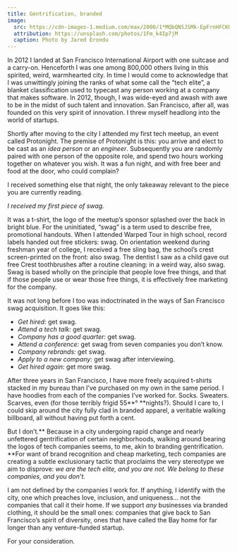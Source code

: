 ```yaml
---
title: Gentrification, branded
image:
  src: https://cdn-images-1.medium.com/max/2000/1*MQbQN5JSMk-EpFrnHFCKUA.jpeg
  attribution: https://unsplash.com/photos/1Fm_k4Ip7jM
  caption: Photo by Jared Erondu
---
```


In 2012 I landed at San Francisco International Airport with one suitcase and a
carry-on. Henceforth I was one among 800,000 others living in this spirited,
weird, warmhearted city. In time I would come to acknowledge that I was
unwittingly joining the ranks of what some call the “tech elite”, a blanket
classification used to typecast any person working at a company that makes
software. In 2012, though, I was wide-eyed and awash with awe to be in the midst
of such talent and innovation. San Francisco, after all, was founded on this
very spirit of innovation. I threw myself headlong into the world of startups.

Shortly after moving to the city I attended my first tech meetup, an event
called Protonight. The premise of Protonight is this: you arrive and elect to be
cast as an *idea person* or an *engineer*. Subsequently you are randomly paired
with one person of the opposite role, and spend two hours working together on
whatever you wish. It was a fun night, and with free beer and food at the door,
who could complain?

I received something else that night, the only takeaway relevant to the piece
you are currently reading.

*I received my first piece of swag.*

It was a t-shirt, the logo of the meetup’s sponsor splashed over the back in
bright blue. For the uninitiated, “swag” is a term used to describe free,
promotional handouts. When I attended Warped Tour in high school, record labels
handed out free stickers: swag. On orientation weekend during freshman year of
college, I received a free sling bag, the school’s crest screen-printed on the
front: also swag. The dentist I saw as a child gave out free Crest toothbrushes
after a routine cleaning: in a weird way, also swag. Swag is based wholly on the
principle that people love free things, and that if those people use or wear
those free things, it is effectively free marketing for the company.

It was not long before I too was indoctrinated in the ways of San Francisco swag
acquisition. It goes like this:

* *Get hired:* get swag.
* *Attend a tech talk:* get swag.
* *Company has a good quarter:* get swag.
* *Attend a conference:* get swag from seven companies you don’t know.
* *Company rebrands:* get swag.
* *Apply to a new company:* get swag after interviewing.
* *Get hired again:* get more swag.

After three years in San Francisco, I have more freely acquired t-shirts stacked
in my bureau than I’ve purchased on my own in the same period. I have hoodies
from each of the companies I’ve worked for. Socks. Sweaters. Scarves, even (for
those terribly frigid 55**° **nights?). Should I care to, I could skip around
the city fully clad in branded apparel, a veritable walking billboard, all
without having put forth a cent.

But I don’t.** Because in a city undergoing rapid change and nearly unfettered
gentrification of certain neighborhoods, walking around bearing the logos of
tech companies seems, to me, akin to branding gentrification. **For want of
brand recognition and cheap marketing, tech companies are creating a subtle
exclusionary tactic that proclaims the very stereotype we aim to disprove: *we
are the tech elite, and you are not. We belong to these companies, and you
don’t.*

I am not defined by the companies I work for. If anything, I identify with the
city, one which preaches love, inclusion, and uniqueness… not the companies that
call it their home. If we support *any* businesses via branded clothing, it
should be the small ones: companies that give back to San Francisco’s spirit of
diversity, ones that have called the Bay home for far longer than any
venture-funded startup.

For your consideration.